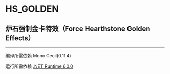 # HS_GOLDEN
## 炉石强制金卡特效（Force Hearthstone Golden Effects）

---

编译所需依赖 Mono.Cecil(0.11.4)

运行所需依赖 [.NET Runtime 6.0.0](https://dotnet.microsoft.com/en-us/download/dotnet/thank-you/runtime-6.0.0-windows-x86-installer)

